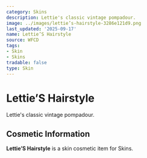 ```yaml
---
category: Skins
description: Lettie's classic vintage pompadour.
image: ../images/lettie’s-hairstyle-3286e121d9.png
last_updated: '2025-09-17'
name: Lettie’S Hairstyle
source: WFCD
tags:
- Skin
- Skins
tradable: false
type: Skin
---
```


# Lettie’S Hairstyle

Lettie's classic vintage pompadour.

## Cosmetic Information

**Lettie’S Hairstyle** is a skin cosmetic item for Skins.

